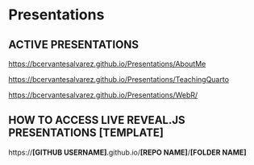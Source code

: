 # Presentations

## ACTIVE PRESENTATIONS


https://bcervantesalvarez.github.io/Presentations/AboutMe

https://bcervantesalvarez.github.io/Presentations/TeachingQuarto

https://bcervantesalvarez.github.io/Presentations/WebR/


## HOW TO ACCESS LIVE REVEAL.JS PRESENTATIONS [TEMPLATE]

https://**[GITHUB USERNAME]**.github.io/**[REPO NAME]**/**[FOLDER NAME]**

